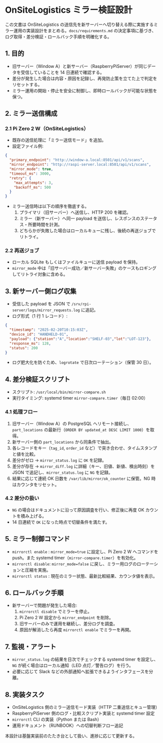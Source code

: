 # OnSiteLogistics ミラー検証設計

この文書は OnSiteLogistics の送信先を新サーバーへ切り替える際に実施するミラー運用の実装設計をまとめる。`docs/requirements.md` の決定事項に基づき、ログ取得・差分検証・ロールバック手順を明確化する。

## 1. 目的

- 旧サーバー（Window A）と新サーバー（RaspberryPiServer）が同じデータを受信していることを 14 日連続で確認する。
- 差分が発生した場合は内容・原因を記録し、再発防止策を立てた上で判定をリセットする。
- ミラー運用の開始・停止を安全に制御し、即時ロールバックが可能な状態を保つ。

## 2. ミラー送信構成

### 2.1 Pi Zero 2 W（OnSiteLogistics）

- 既存の送信処理に「ミラー送信モード」を追加。
- 設定ファイル例:

```json
{
  "primary_endpoint": "http://window-a.local:8501/api/v1/scans",
  "mirror_endpoint": "http://raspi-server.local:8501/api/v1/scans",
  "mirror_mode": true,
  "timeout_ms": 3000,
  "retry": {
    "max_attempts": 3,
    "backoff_ms": 500
  }
}
```

- ミラー送信時は以下の順序を徹底する。
  1. プライマリ（旧サーバー）へ送信し、HTTP 200 を確認。
  2. ミラー（新サーバー）へ同一 payload を送信し、レスポンスのステータス・所要時間を計測。
  3. どちらかが失敗した場合はローカルキューに残し、後続の再送ジョブでリトライ。

### 2.2 再送ジョブ

- ローカル SQLite もしくはファイルキューに送信 payload を保持。
- `mirror_mode` 中は「旧サーバー成功／新サーバー失敗」のケースもロギングしてリトライ対象に含める。

## 3. 新サーバー側ログ収集

- 受信した payload を JSON で `/srv/rpi-server/logs/mirror_requests.log` に追記。
- ログ形式（1 行 1 レコード）:

```json
{
  "timestamp": "2025-02-20T10:15:03Z",
  "device_id": "HANDHELD-01",
  "payload": {"station":"A","location":"SHELF-03","lot":"LOT-123"},
  "response_ms": 128,
  "status": 200
}
```

- ログ肥大化を防ぐため、`logrotate` で日次ローテーション（保管 30 日）。

## 4. 差分検証スクリプト

- スクリプト: `/usr/local/bin/mirror-compare.sh`
- 実行タイミング: systemd timer `mirror-compare.timer`（毎日 02:00）

### 4.1 処理フロー

1. 旧サーバー（Window A）の PostgreSQL へリモート接続し、`part_locations` の最新行（`ORDER BY updated_at DESC LIMIT 1000`）を取得。
2. 新サーバー側の `part_locations` から同条件で抽出。
3. 各レコードをキー（`tag_id`, `order_id` など）で突き合わせ、タイムスタンプと値を比較。
4. 差分がゼロ → `mirror_status.log` に `OK` を記録。
5. 差分が存在 → `mirror_diff.log` に詳細（キー、旧値、新値、検出時刻）を JSON で追記し、`mirror_status.log` に `NG` を記録。
6. 結果に応じて連続 OK 日数を `/var/lib/mirror/ok_counter` に保管。NG 時はカウンタをリセット。

### 4.2 差分の扱い

- `NG` の場合はドキュメントに沿って原因調査を行い、修正後に再度 OK カウントを積み上げる。
- 14 日連続で `OK` になった時点で切替条件を満たす。

## 5. ミラー制御コマンド

- `mirrorctl enable` : `mirror_mode=true` に設定し、Pi Zero 2 W へコマンドを push。また systemd timer（`mirror-compare.timer`）を有効化。
- `mirrorctl disable`: `mirror_mode=false` に戻し、ミラー用ログのローテーションと圧縮を実施。
- `mirrorctl status` : 現在のミラー状態、最新比較結果、カウンタ値を表示。

## 6. ロールバック手順

- 新サーバーで問題が発生した場合:
  1. `mirrorctl disable` でミラーを停止。
  2. Pi Zero 2 W 設定から `mirror_endpoint` を削除。
  3. 旧サーバーのみで運用を継続し、差分ログを調査。
  4. 原因が解消したら再度 `mirrorctl enable` でミラーを再開。

## 7. 監視・アラート

- `mirror_status.log` の結果を日次でチェックする systemd timer を設定し、`NG` が続く場合はローカル通知（LED 点灯／警告ログ）を行う。
- 必要に応じて Slack などの外部通知へ拡張できるようインタフェースを分離。

## 8. 実装タスク

- OnSiteLogistics 側のミラー送信モード実装（HTTP 二重送信とキュー管理）
- RaspberryPiServer 側のログ・比較スクリプト実装と systemd timer 設定
- `mirrorctl` CLI の実装（Python または Bash）
- 運用ドキュメント（RUNBOOK）への切替判断フロー追記

本設計は基盤実装前のたたき台として扱い、進捗に応じて更新する。

